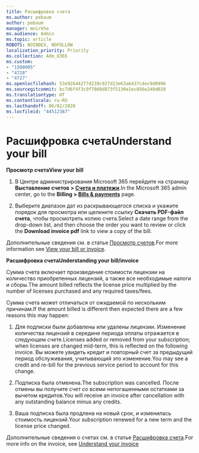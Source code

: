 ```yaml
---
title: Расшифровка счета
ms.author: pebaum
author: pebaum
manager: mnirkhe
ms.audience: Admin
ms.topic: article
ROBOTS: NOINDEX, NOFOLLOW
localization_priority: Priority
ms.collection: Adm_O365
ms.custom:
- "1500005"
- "4728"
- "4727"
ms.openlocfilehash: 53e92b44277d239c927d13e63a6437c4ec9d0996
ms.sourcegitcommit: bc7d6f4f3c9f7060d073f5130e1ec856e248d020
ms.translationtype: HT
ms.contentlocale: ru-RU
ms.lasthandoff: 06/02/2020
ms.locfileid: "44512387"
---
```

# <a name="understand-your-bill"></a><span data-ttu-id="cbf1d-102">Расшифровка счета</span><span class="sxs-lookup"><span data-stu-id="cbf1d-102">Understand your bill</span></span>

<span data-ttu-id="cbf1d-103">**Просмотр счета**</span><span class="sxs-lookup"><span data-stu-id="cbf1d-103">**View your bill**</span></span>

1. <span data-ttu-id="cbf1d-104">В Центре администрирования Microsoft 365 перейдите на страницу **Выставление счетов > [Счета и платежи](https://go.microsoft.com/fwlink/p/?linkid=848039)**.</span><span class="sxs-lookup"><span data-stu-id="cbf1d-104">In the Microsoft 365 admin center, go to the **Billing > [Bills & payments](https://go.microsoft.com/fwlink/p/?linkid=848039)** page.</span></span>

2. <span data-ttu-id="cbf1d-105">Выберите диапазон дат из раскрывающегося списка и укажите порядок для просмотра или щелкните ссылку **Скачать PDF-файл счета**, чтобы просмотреть копию счета.</span><span class="sxs-lookup"><span data-stu-id="cbf1d-105">Select a date range from the drop-down list, and then choose the order you want to review or click the **Download invoice pdf** link to view a copy of the bill.</span></span>

<span data-ttu-id="cbf1d-106">Дополнительные сведения см. в статье [Просмотр счетов](https://docs.microsoft.com/microsoft-365/commerce/billing-and-payments/view-your-bill-or-invoice).</span><span class="sxs-lookup"><span data-stu-id="cbf1d-106">For more information see [View your bill or invoice](https://docs.microsoft.com/microsoft-365/commerce/billing-and-payments/view-your-bill-or-invoice).</span></span>

<span data-ttu-id="cbf1d-107">**Расшифровка счета**</span><span class="sxs-lookup"><span data-stu-id="cbf1d-107">**Understanding your bill/invoice**</span></span>

<span data-ttu-id="cbf1d-108">Сумма счета включает произведение стоимости лицензии на количество приобретенных лицензий, а также все необходимые налоги и сборы.</span><span class="sxs-lookup"><span data-stu-id="cbf1d-108">The amount billed reflects the license price multiplied by the number of licenses purchased and any required taxes/fees.</span></span>

<span data-ttu-id="cbf1d-109">Сумма счета может отличаться от ожидаемой по нескольким причинам.</span><span class="sxs-lookup"><span data-stu-id="cbf1d-109">If the amount billed is different then expected there are a few reasons this may happen:</span></span>

1. <span data-ttu-id="cbf1d-110">Для подписки были добавлены или удалены лицензии. Изменение количества лицензий в середине периода оплаты отражается в следующем счете.</span><span class="sxs-lookup"><span data-stu-id="cbf1d-110">Licenses added or removed from your subscription; when licenses are changed mid-term, this is reflected on the following invoice.</span></span>  <span data-ttu-id="cbf1d-111">Вы можете увидеть кредит и повторный счет за предыдущий период обслуживания, учитывающий это изменение.</span><span class="sxs-lookup"><span data-stu-id="cbf1d-111">You may see a credit and re-bill for the previous service period to account for this change.</span></span>

2. <span data-ttu-id="cbf1d-112">Подписка была отменена.</span><span class="sxs-lookup"><span data-stu-id="cbf1d-112">The subscription was cancelled.</span></span>  <span data-ttu-id="cbf1d-113">После отмены вы получите счет со всеми непогашенными остатками за вычетом кредитов.</span><span class="sxs-lookup"><span data-stu-id="cbf1d-113">You will receive an invoice after cancellation with any outstanding balance minus any credits.</span></span>

3. <span data-ttu-id="cbf1d-114">Ваша подписка была продлена на новый срок, и изменилась стоимость лицензий.</span><span class="sxs-lookup"><span data-stu-id="cbf1d-114">Your subscription renewed for a new term and the license price changed.</span></span>  

<span data-ttu-id="cbf1d-115">Дополнительные сведения о счетах см. в статье [Расшифровка счета](https://support.office.com/article/Understand-your-invoice-for-Office-365-for-business-0724b428-fb59-4962-8c37-6674166d7507).</span><span class="sxs-lookup"><span data-stu-id="cbf1d-115">For more info on the invoice, see [Understand your invoice](https://support.office.com/article/Understand-your-invoice-for-Office-365-for-business-0724b428-fb59-4962-8c37-6674166d7507)</span></span>
